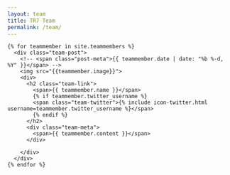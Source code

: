 ```yaml
---
layout: team
title: TR7 Team
permalink: /team/
---
```


<div class="team-posts">

  
  <!-- <h1 class="page-heading">Posts</h1> -->
  
  <!-- <ul class="post-list"> -->
    {% for teammember in site.teammembers %}
      <div class="team-post">
        <!-- <span class="post-meta">{{ teammember.date | date: "%b %-d, %Y" }}</span> -->
        <img src="{{teammember.image}}">
        <div>
          <h2 class="team-link">
            <span>{{ teammember.name }}</span>
            {% if teammember.twitter_username %}
            <span class="team-twitter">{% include icon-twitter.html username=teammember.twitter_username %}</span>
            {% endif %}
          </h2>
          <div class="team-meta">
            <span>{{ teammember.content }}</span>
          </div>

        </div>
      </div>
    {% endfor %}
  <!-- </ul> -->

  <!-- <p class="rss-subscribe">subscribe <a href="{{ "/feed.xml" | prepend: site.baseurl }}">via RSS</a></p> -->
  
</div>